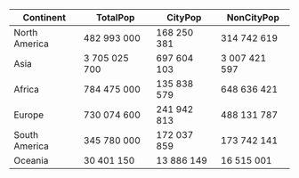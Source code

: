 | Continent | TotalPop | CityPop | NonCityPop |
| --- | --- | --- | --- |
| North America | 482 993 000 | 168 250 381 | 314 742 619 |
| Asia | 3 705 025 700 | 697 604 103 | 3 007 421 597 |
| Africa | 784 475 000 | 135 838 579 | 648 636 421 |
| Europe | 730 074 600 | 241 942 813 | 488 131 787 |
| South America | 345 780 000 | 172 037 859 | 173 742 141 |
| Oceania | 30 401 150 | 13 886 149 | 16 515 001 |
